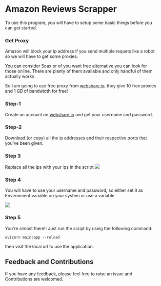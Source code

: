 # Amazon Reviews Scrapper
To use this program, you will have to setup some basic things before you can get started.

### Get Proxy
Amazon will block your ip address if you send multiple requets like a robot so we will have to get some proxies.

You can consider Soax or of you want free alternative you can look for those online. There are plenty of them available and only handful of them actually works.

So I am going to use free proxy from [webshare.io](https://www.webshare.io/), they give 10 free proxies and 1 GB of bandwidth for free!

### Step-1 
Create an account on [webshare.io](https://www.webshare.io/) and get your username and password.

### Step-2
 Download (or copy) all the ip addresses and their respective ports that you've been given.

### Step 3 
Replace all the ips with your ips in the script 
![](https://i.postimg.cc/3NJ6zr5C/image.png)

### Step 4 
You will have to use your username and password, so either set it as Environment variable on your system or use a variable

![](https://i.postimg.cc/d35PXDWw/image.png)

### Step 5 
You're almost there!! Just run the script by using the following command:
```shell
uvicorn main:app --reload
```

then visit the local url to use the application.


## Feedback and Contributions

If you have any feedback, please feel free to raise an issue and Contributions are welcomed.

